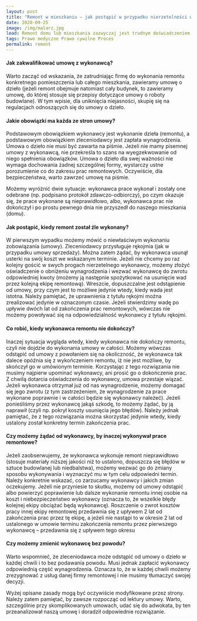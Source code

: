 ```yaml
---
layout: post
title: "Remont w mieszkaniu – jak postąpić w przypadku nierzetelności wykonawcy?"
date: 2020-09-25
image: /img/malarz.jpg
lead: Remont domu lub mieszkania zazwyczaj jest trudnym doświadczeniem. Bałagan, ograniczenia w codziennym funkcjonowaniu i piętrzące się wydatki. Nierzadko pojawia się problem z rzetelnością wykonawcy remontu. Prace zostały wykonane niewłaściwie, a wykonawca nie odbiera telefonu lub też nieustannie przekonuje, że dokończy jutro, a owo jutro nigdy nie nadchodzi? W przedmiotowym wpisie postaram się wyjaśnić, jak postąpić w takiej sytuacji.
tags: Prawo medyczne Prawo cywilne Proces
permalink: remont
---
```


#### Jak zakwalifikować umowę z wykonawcą?
Warto zacząć od wskazania, że zatrudniając firmę do wykonania remontu konkretnego pomieszczenia lub całego mieszkania, zawieramy umowę o dzieło (jeżeli remont obejmuje natomiast cały budynek, to zawieramy umowę, do której stosuje się przepisy dotyczące umowy o roboty budowlane). W tym wpisie, dla uniknięcia niejasności, skupię się na regulacjach odnoszących się do umowy o dzieło.

#### Jakie obowiązki ma każda ze stron umowy?
Podstawowym obowiązkiem wykonawcy jest wykonanie dzieła (remontu), a podstawowym obowiązkiem zleceniodawcy jest zapłata wynagrodzenia. Umowa o dzieło nie musi być zawarta na piśmie. Jeżeli nie mamy pisemnej umowy z wykonawcą, nie przekreśla to szans na wyegzekwowanie od niego spełnienia obowiązków. Umowa o dzieło dla swej ważności nie wymaga dochowania żadnej szczególnej formy, wystarczy ustne porozumienie co do zakresu prac remontowych. Oczywiście, dla bezpieczeństwa, warto zawrzeć umowę na piśmie.

Możemy wyróżnić dwie sytuacje: wykonawca prace wykonał i zostały one odebrane (np. podpisano protokół zdawczo-odbiorczy), po czym okazuje się, że prace wykonane są nieprawidłowo, albo, wykonawca prac nie dokończył i po prostu pewnego dnia nie przyszedł do naszego mieszkania (domu).

#### Jak postąpić, kiedy remont został źle wykonany?
W pierwszym wypadku możemy mówić o niewłaściwym wykonaniu zobowiązania (umowy). Zleceniodawcy przysługuje rękojmia (jak w przypadku umowy sprzedaży). Można zatem żądać, by wykonawca usunął usterki na swój koszt we wskazanym terminie. Jeżeli nie chcemy po raz kolejny gościć w swych progach nierzetelnego wykonawcy, możemy złożyć oświadczenie o obniżeniu wynagrodzenia i wezwać wykonawcę do zwrotu odpowiedniej kwoty (możemy ją następnie spożytkować na usunięcie wad przez kolejną ekipę remontową). Wreszcie, dopuszczalne jest odstąpienie od umowy, przy czym jest to możliwe jedynie wtedy, kiedy wada jest istotna. Należy pamiętać, że uprawnienia z tytułu rękojmi można zrealizować jedynie w oznaczonym czasie. Jeżeli stwierdzimy wadę po upływie dwóch lat od zakończenia prac remontowych, wówczas nie możemy powoływać się na odpowiedzialność wykonawcy z tytułu rękojmi.

#### Co robić, kiedy wykonawca remontu nie dokończy?
Inaczej sytuacja wygląda wtedy, kiedy wykonawca nie dokończy remontu, czyli nie dojdzie do wykonania umowy w całości. Możemy wówczas odstąpić od umowy z powołaniem się na okoliczność, że wykonawca tak dalece opóźnia się z wykończeniem remontu, iż nie jest możliwe, by skończył go w umówionym terminie. Korzystając z tego rozwiązania nie musimy najpierw upominać wykonawcy, ani prosić go o dokończenie prac. Z chwilą dotarcia oświadczenia do wykonawcy, umowa przestaje wiązać. Jeżeli wykonawca otrzymał już od nas wynagrodzenie, możemy domagać się jego zwrotu (z tym zastrzeżeniem, że wynagrodzenie za prace wykonane poprawnie i w całości będzie się wykonawcy należeć). Jeżeli ponieśliśmy przez wykonawcę jakąś szkodę, to możemy żądać, by ją naprawił (czyli np. pokrył koszty usunięcia jego błędów). Należy jednak pamiętać, że z tego rozwiązania można skorzystać jedynie wtedy, kiedy ustalony został konkretny termin zakończenia prac.

#### Czy możemy żądać od wykonawcy, by inaczej wykonywał prace remontowe?
Jeżeli zaobserwujemy, że wykonawca wykonuje remont nieprawidłowo (stosuje materiały niższej jakości niż to ustalono, dopuszcza się błędów w sztuce budowlanej lub niedbalstwa), możemy wezwać go do zmiany sposobu wykonywania i wyznaczyć mu w tym celu odpowiedni termin. Należy konkretnie wskazać, co zarzucamy wykonawcy i jakich zmian oczekujemy. Jeżeli nie przyniesie to skutku, możemy od umowy odstąpić albo powierzyć poprawienie lub dalsze wykonanie remontu innej osobie na koszt i niebezpieczeństwo wykonawcy (oznacza to, że wszelkie błędy kolejnej ekipy obciążać będą wykonawcę). Roszczenie o zwrot kosztów pracy innej ekipy remontowej przedawnia się z upływem 2 lat od zakończenia prac przez tę ekipę, a jeżeli nie nastąpi to w okresie 2 lat od ustalonego w umowie terminu zakończenia remontu przez pierwszego wykonawcę – przedawnia się z upływem tego okresu

#### Czy możemy zmienić wykonawcę bez powodu?
Warto wspomnieć, że zleceniodawca może odstąpić od umowy o dzieło w każdej chwili i to bez podawania powodu. Musi jednak zapłacić wykonawcy odpowiednią część wynagrodzenia. Oznacza to, że w każdej chwili możemy zrezygnować z usług danej firmy remontowej i nie musimy tłumaczyć swojej decyzji.

Wyżej opisane zasady mogą być oczywiście modyfikowane przez strony. Należy zatem pamiętać, by zawsze rozpocząć od lektury umowy. Warto, szczególnie przy skomplikowanych umowach, udać się do adwokata, by ten przeanalizował naszą umowę i doradził odpowiednie rozwiązanie.
